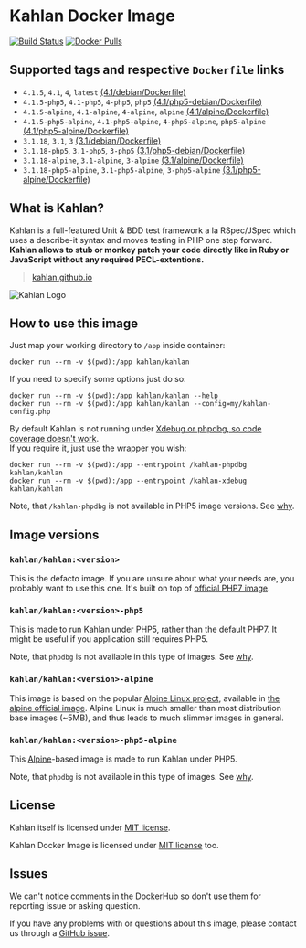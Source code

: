 Kahlan Docker Image
===================

[![Build Status](https://travis-ci.org/kahlan/docker-image.svg?branch=master)](https://travis-ci.org/kahlan/docker-image) [![Docker Pulls](https://img.shields.io/docker/pulls/kahlan/kahlan.svg)](https://hub.docker.com/r/kahlan/kahlan)




## Supported tags and respective `Dockerfile` links

- `4.1.5`, `4.1`, `4`, `latest` [(4.1/debian/Dockerfile)][101]
- `4.1.5-php5`, `4.1-php5`, `4-php5`, `php5` [(4.1/php5-debian/Dockerfile)][102]
- `4.1.5-alpine`, `4.1-alpine`, `4-alpine`, `alpine` [(4.1/alpine/Dockerfile)][103]
- `4.1.5-php5-alpine`, `4.1-php5-alpine`, `4-php5-alpine`, `php5-alpine` [(4.1/php5-alpine/Dockerfile)][104]
- `3.1.18`, `3.1`, `3` [(3.1/debian/Dockerfile)][111]
- `3.1.18-php5`, `3.1-php5`, `3-php5` [(3.1/php5-debian/Dockerfile)][112]
- `3.1.18-alpine`, `3.1-alpine`, `3-alpine` [(3.1/alpine/Dockerfile)][113]
- `3.1.18-php5-alpine`, `3.1-php5-alpine`, `3-php5-alpine` [(3.1/php5-alpine/Dockerfile)][114]




## What is Kahlan?

Kahlan is a full-featured Unit & BDD test framework a la RSpec/JSpec which uses a describe-it syntax and moves testing in PHP one step forward.  
**Kahlan allows to stub or monkey patch your code directly like in Ruby or JavaScript without any required PECL-extentions.**

> [kahlan.github.io](https://kahlan.github.io/docs)

![Kahlan Logo](https://kahlan.github.io/docs/img/logo.png)




## How to use this image

Just map your working directory to `/app` inside container:
```
docker run --rm -v $(pwd):/app kahlan/kahlan
```

If you need to specify some options just do so:
```
docker run --rm -v $(pwd):/app kahlan/kahlan --help
docker run --rm -v $(pwd):/app kahlan/kahlan --config=my/kahlan-config.php
```

By default Kahlan is not running under [Xdebug or phpdbg, so code coverage doesn't work][6].  
If you require it, just use the wrapper you wish:
```
docker run --rm -v $(pwd):/app --entrypoint /kahlan-phpdbg kahlan/kahlan
docker run --rm -v $(pwd):/app --entrypoint /kahlan-xdebug kahlan/kahlan
```
Note, that `/kahlan-phpdbg` is not available in PHP5 image versions. See [why][5].




## Image versions

### `kahlan/kahlan:<version>`

This is the defacto image. If you are unsure about what your needs are, you probably want to use this one. It's built on top of [official PHP7 image][3].


### `kahlan/kahlan:<version>-php5`

This is made to run Kahlan under PHP5, rather than the default PHP7. It might be useful if you application still requires PHP5.

Note, that `phpdbg` is not available in this type of images. See [why][5].


### `kahlan/kahlan:<version>-alpine`

This image is based on the popular [Alpine Linux project][1], available in [the alpine official image][2]. Alpine Linux is much smaller than most distribution base images (~5MB), and thus leads to much slimmer images in general.


### `kahlan/kahlan:<version>-php5-alpine`

This [Alpine][2]-based image is made to run Kahlan under PHP5.

Note, that `phpdbg` is not available in this type of images. See [why][5].




## License

Kahlan itself is licensed under [MIT license][91].

Kahlan Docker Image is licensed under [MIT license][90] too.




## Issues

We can't notice comments in the DockerHub so don't use them for reporting issue or asking question.

If you have any problems with or questions about this image, please contact us through a [GitHub issue][80].





[1]: http://alpinelinux.org
[2]: https://hub.docker.com/_/alpine
[3]: https://hub.docker.com/_/php
[5]: https://github.com/kahlan/docker-image/issues/1#issuecomment-256260083
[6]: https://github.com/kahlan/kahlan#requirements
[80]: https://github.com/kahlan/docker-image/issues
[90]: https://github.com/kahlan/docker-image/blob/master/LICENSE.txt
[91]: https://github.com/kahlan/kahlan/blob/master/LICENSE.txt
[101]: https://github.com/kahlan/docker-image/blob/master/4.1/debian/Dockerfile
[102]: https://github.com/kahlan/docker-image/blob/master/4.1/php5-debian/Dockerfile
[103]: https://github.com/kahlan/docker-image/blob/master/4.1/alpine/Dockerfile
[104]: https://github.com/kahlan/docker-image/blob/master/4.1/php5-alpine/Dockerfile
[111]: https://github.com/kahlan/docker-image/blob/master/3.1/debian/Dockerfile
[112]: https://github.com/kahlan/docker-image/blob/master/3.1/php5-debian/Dockerfile
[113]: https://github.com/kahlan/docker-image/blob/master/3.1/alpine/Dockerfile
[114]: https://github.com/kahlan/docker-image/blob/master/3.1/php5-alpine/Dockerfile
